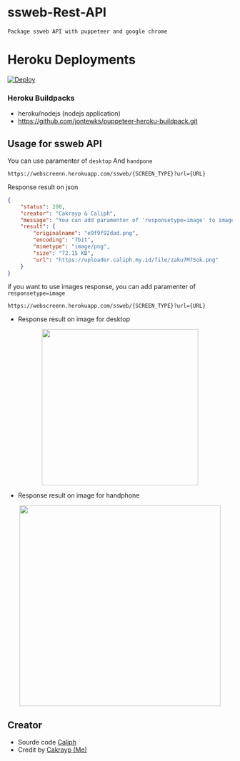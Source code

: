 # ssweb-Rest-API
`Package ssweb API with puppeteer and google chrome`

# Heroku Deployments

[![Deploy](https://www.herokucdn.com/deploy/button.svg)](https://heroku.com/deploy)

### Heroku Buildpacks

- heroku/nodejs (nodejs application)
- https://github.com/jontewks/puppeteer-heroku-buildpack.git

## Usage for ssweb API

You can use paramenter of `desktop` And `handpone`

`https://webscreenn.herokuapp.com/ssweb/{SCREEN_TYPE}?url={URL}`

Response result on json

``` json
{
    "status": 200,
    "creator": "Cakrayp & Caliph",
    "message": "You can add paramenter of 'responsetype=image' to image response",
    "result": {
        "originalname": "e9f9f92dad.png",
        "encoding": "7bit",
        "mimetype": "image/png",
        "size": "72.15 KB",
        "url": "https://uploader.caliph.my.id/file/zaku7M75ok.png"
    }
}
```

if you want to use images response, you can add paramenter of `responsetype=image`

`https://webscreenn.herokuapp.com/ssweb/{SCREEN_TYPE}?url={URL}`

- Response result on image for desktop

<p align="center">
<img src="https://telegra.ph/file/221e5fd399fbc8c9696b2.png" width="auto" height="350"/>
</p>

- Response result on image for handphone

<p align="center">
<img src="https://telegra.ph/file/517b8219ca53433c73b40.png" width="auto" height="450"/>
</p>

## Creator

- Sourde code [Caliph](https://github.com/Caliph91)
- Credit by [Cakrayp (Me)](https://github.com/cakrayp)
